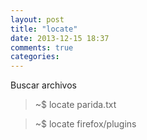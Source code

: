 ```yaml
---
layout: post
title: "locate"
date: 2013-12-15 18:37
comments: true
categories: 
---
```

Buscar archivos

>~$ locate parida.txt

>~$ locate firefox/plugins

